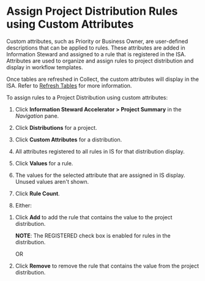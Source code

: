 # Assign Project Distribution Rules using Custom Attributes

Custom attributes, such as Priority or Business Owner, are user-defined
descriptions that can be applied to rules. These attributes are added in
Information Steward and assigned to a rule that is registered in the
ISA. Attributes are used to organize and assign rules to project
distribution and display in workflow templates.

Once tables are refreshed in Collect, the custom attributes will display
in the ISA. Refer to [Refresh
Tables](../../../Platform/Collect/Use_Cases/Refresh_Overview#Refresh_Tables)
for more information.

To assign rules to a Project Distribution using custom attributes:

1.  Click <span style="font-weight: bold;">Information Steward
    Accelerator \> </span>**Project Summary** in the
    <span style="font-style: italic;">Navigation</span> pane.

2.  Click **Distributions** for a project.

3.  Click **Custom Attributes** for a distribution.

4.  All attributes registered to all rules in IS for that distribution
    display.

5.  Click **Values** for a rule.

6.  The values for the selected attribute that are assigned in IS
    display. Unused values aren't shown.

7.  Click **Rule Count**.

8.  Either:

<!-- end list -->

1.  Click **Add** to add the rule that contains the value to the project
    distribution.
    
    **NOTE**: The REGISTERED check box is enabled for rules in the
    distribution.
    
    OR

2.  Click **Remove** to remove the rule that contains the value from the
    project distribution.
